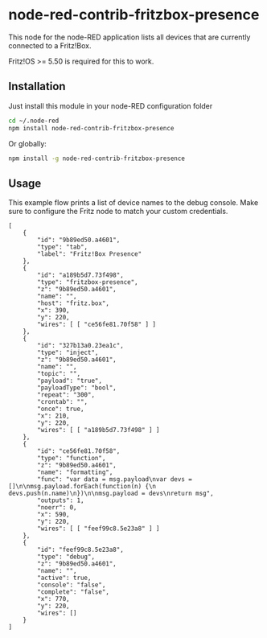 # node-red-contrib-fritzbox-presence

This node for the node-RED application lists all devices that are currently
connected to a Fritz!Box.

Fritz!OS >= 5.50 is required for this to work.

## Installation
Just install this module in your node-RED configuration folder

```bash
cd ~/.node-red
npm install node-red-contrib-fritzbox-presence
```

Or globally:

```bash
npm install -g node-red-contrib-fritzbox-presence
```

## Usage

This example flow prints a list of device names to the debug console.
Make sure to configure the Fritz node to match your custom credentials.

```
[
    {
        "id": "9b89ed50.a4601",
        "type": "tab",
        "label": "Fritz!Box Presence"
    },
    {
        "id": "a189b5d7.73f498",
        "type": "fritzbox-presence",
        "z": "9b89ed50.a4601",
        "name": "",
        "host": "fritz.box",
        "x": 390,
        "y": 220,
        "wires": [ [ "ce56fe81.70f58" ] ]
    },
    {
        "id": "327b13a0.23ea1c",
        "type": "inject",
        "z": "9b89ed50.a4601",
        "name": "",
        "topic": "",
        "payload": "true",
        "payloadType": "bool",
        "repeat": "300",
        "crontab": "",
        "once": true,
        "x": 210,
        "y": 220,
        "wires": [ [ "a189b5d7.73f498" ] ]
    },
    {
        "id": "ce56fe81.70f58",
        "type": "function",
        "z": "9b89ed50.a4601",
        "name": "formatting",
        "func": "var data = msg.payload\nvar devs = []\n\nmsg.payload.forEach(function(n) {\n    devs.push(n.name)\n})\n\nmsg.payload = devs\nreturn msg",
        "outputs": 1,
        "noerr": 0,
        "x": 590,
        "y": 220,
        "wires": [ [ "feef99c8.5e23a8" ] ]
    },
    {
        "id": "feef99c8.5e23a8",
        "type": "debug",
        "z": "9b89ed50.a4601",
        "name": "",
        "active": true,
        "console": "false",
        "complete": "false",
        "x": 770,
        "y": 220,
        "wires": []
    }
]
```
